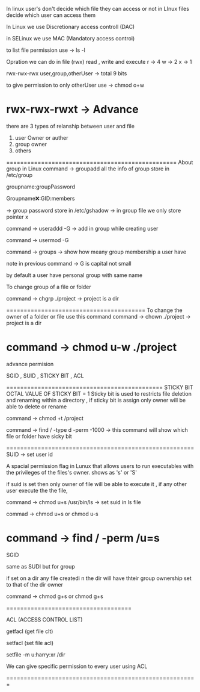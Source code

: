 

In linux user's don't decide which file they can access or not
in LInux files decide which user can access them

In Linux we use Discretionary access controll (DAC)

in SELinux we use MAC (Mandatory access control)

to list file permission use -> ls -l <filename>

Opration we can do in file (rwx) read , write and execute
r -> 4
w -> 2
x -> 1

rwx-rwx-rwx       user,group,otherUser -> total 9 bits

to give permission to only otherUser use -> chmod o+w <filename>

rwx-rwx-rwxt -> Advance
=================================================
there are 3 types of relanship between user and file 
1) user Owner or auther
2) group owner
3) others

=================================================
About group in Linux
command -> groupadd <groupname>
all the info of group store in /etc/group

groupname:groupPassword

Groupname:x::GID:members

-> group password store in /etc/gshadow -> in group file we only store pointer x

command -> useraddd -G <groupname> <username> -> add in group while creating user

command -> usermod -G <group> <username>

command -> groups -> show how meany group membership a user have

note in previous command -> G is capital not small 

by default a user have personal group with same name

To change group of a file or folder

command -> chgrp <groupname> ./project -> project is a dir

========================================
To change the owner of a folder or file use this command
command -> chown <username> ./project  -> project is a dir 

command -> chmod u-w ./project
=================================================

advance permision

SGID , SUID ,  STICKY BIT , ACL

=============================================
STICKY BIT 
OCTAL VALUE OF STICKY BIT = 1
Sticky bit is used  to restricts file deletion and renaming within a directory , if sticky bit is assign only owner will be able to delete or rename

command -> chmod +t /project

command -> find / -type d -perm -1000 -> this command will show which file or folder have sicky bit

======================================================
SUID -> set user id

A spacial permission flag in Lunux that allows users to run executables with the privileges of the files's owner.  shows as 's' or 'S'

if suid is set then only owner of file will be able to execute it , if any other user execute the the  file, 

command -> chmod u+s /usr/bin/ls   -> set suid in ls file

commad -> chmod u+s <filename> or chmod u-s <filename>

command -> find / -perm /u=s 
=======================================================

SGID

same as SUDI but for group

if set on a dir any file createdi n the dir will have thteir group ownership set to that of the dir owner

command -> chmod g+s <filename>  or chmod g+s <filename>



====================================

ACL (ACCESS CONTROL LIST)

getfacl (get file clt)

setfacl (set file acl)

setfile -m u:harry:xr /dir

We can give specific permission to every user using ACL


=======================================================

















